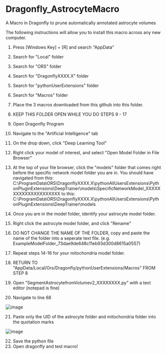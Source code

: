 # Dragonfly_AstrocyteMacro
A Macro in Dragonfly to prune automatically annotated astrocyte volumes


The following instructions will allow you to install this macro across any new computer.

1. Press [Windows Key] + [R] and search "AppData"
2. Search for "Local" folder
3. Search for "ORS" folder
4. Search for "DragonflyXXXX.X" folder
5. Search for "pythonUserExtensions" folder
6. Search for "Macros" folder
7. Place the 3 macros downloaded from this github into this folder.
8. KEEP THIS FOLDER OPEN WHILE YOU DO STEPS 9 - 17

9. Open Dragonfly Program
10. Navigate to the "Artificial Intelligence" tab
11. On the drop down, click "Deep Learning Tool"
12. Right click your model of interest, and select "Open Model Folder in File Browser"
13. At the top of your file browser, click the "models" folder that comes right before the specific network model folder you are in. 
You should have navigated from this:
C:\ProgramData\ORS\DragonflyXXXX.X\pythonAllUsersExtensions\PythonPluginExtensions\DeepTrainer\models\SpecificNetworkModel_XXXXXXXXXXXXXXXXXXXXX
to this:
C:\ProgramData\ORS\DragonflyXXXX.X\pythonAllUsersExtensions\PythonPluginExtensions\DeepTrainer\models

14. Once you are in the model folder, identify your astrocyte model folder.
15. Right click the astrocyte model folder, and click "Rename"
16. DO NOT CHANGE THE NAME OF THE FOLDER, copy and paste the name of the folder into a seperate text file. (e.g. ExampleModelFolder_73dae9de648c11eb93d300d8615a0557)
17. Repeat steps 14-16 for your mitochondria model folder.

18. RETURN TO "AppData/Local/Ors/Dragonfly/pythonUserExtensions/Macros" FROM STEP 8
19. Open "SegmentAstrocytefromVolumev2_XXXXXXXX.py" with a text editor (notepad is fine)
20. Navigate to line 68

![image](https://user-images.githubusercontent.com/72811153/117325074-63d51580-ae5e-11eb-9913-3a8a0a4459d1.png)

21. Paste only the UID of the astrocyte folder and mitochondria folder into the quotation marks

![image](https://user-images.githubusercontent.com/72811153/117325325-9848d180-ae5e-11eb-83b3-9f71e8a0ca22.png)

22. Save the python file
23. Open dragonfly and test macro!

